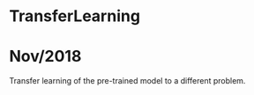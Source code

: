 # TransferLearning

# Nov/2018

Transfer learning of the pre-trained model to a different problem.

